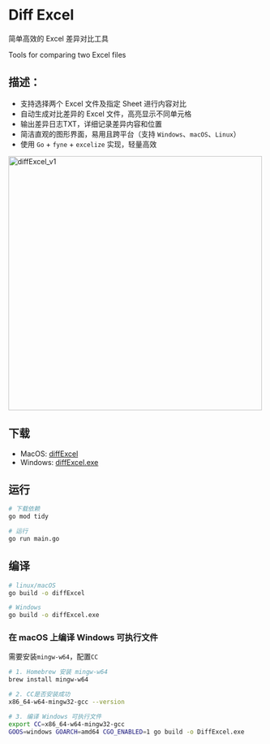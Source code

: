 # Diff Excel
简单高效的 Excel 差异对比工具

Tools for comparing two Excel files

## 描述：
- 支持选择两个 Excel 文件及指定 Sheet 进行内容对比
- 自动生成对比差异的 Excel 文件，高亮显示不同单元格
- 输出差异日志TXT，详细记录差异内容和位置
- 简洁直观的图形界面，易用且跨平台（支持 `Windows`、`macOS`、`Linux`）
- 使用 `Go` + `fyne` + `excelize` 实现，轻量高效

<img width="500" alt="diffExcel_v1" src="https://github.com/user-attachments/assets/3df203a1-a948-4e3c-9f19-a07d830e1f78" />

## 下载
- MacOS: [diffExcel](https://github.com/zbuzhi/diff-excel/releases/download/v1.0.0/diffExcel)
- Windows: [diffExcel.exe](https://github.com/zbuzhi/diff-excel/releases/download/v1.0.0/diffExcel.exe)

## 运行
```sh
# 下载依赖
go mod tidy

# 运行
go run main.go
```
## 编译
```sh
# linux/macOS
go build -o diffExcel

# Windows
go build -o diffExcel.exe
```

### 在 macOS 上编译 Windows 可执行文件
需要安装`mingw-w64`，配置`CC`
```sh
# 1. Homebrew 安装 mingw-w64
brew install mingw-w64

# 2. CC是否安装成功
x86_64-w64-mingw32-gcc --version

# 3. 编译 Windows 可执行文件
export CC=x86_64-w64-mingw32-gcc
GOOS=windows GOARCH=amd64 CGO_ENABLED=1 go build -o DiffExcel.exe
```
